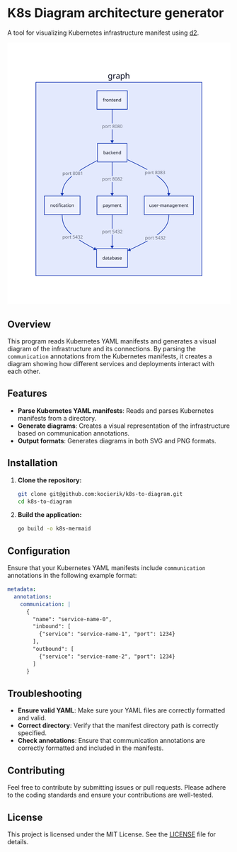 # K8s Diagram architecture generator

A tool for visualizing Kubernetes infrastructure manifest using [d2](https://github.com/terrastruct/d2).
<div align="center">
    
![diagram generated](https://raw.githubusercontent.com/kocierik/k8s-to-diagram/main/images/k8s_infrastructure.svg)

</div>

## Overview

This program reads Kubernetes YAML manifests and generates a visual diagram of the infrastructure and its connections. By parsing the `communication` annotations from the Kubernetes manifests, it creates a diagram showing how different services and deployments interact with each other.

## Features

- **Parse Kubernetes YAML manifests**: Reads and parses Kubernetes manifests from a directory.
- **Generate diagrams**: Creates a visual representation of the infrastructure based on communication annotations.
- **Output formats**: Generates diagrams in both SVG and PNG formats.

## Installation

1. **Clone the repository:**

    ```bash
    git clone git@github.com:kocierik/k8s-to-diagram.git
    cd k8s-to-diagram
    ```

2. **Build the application:**

    ```bash
    go build -o k8s-mermaid
    ```

## Configuration

Ensure that your Kubernetes YAML manifests include `communication` annotations in the following example format:

```yaml
metadata:
  annotations:
    communication: |
      {
        "name": "service-name-0",
        "inbound": [
          {"service": "service-name-1", "port": 1234}
        ],
        "outbound": [
          {"service": "service-name-2", "port": 1234}
        ]
      }
```
## Troubleshooting
- **Ensure valid YAML**: Make sure your YAML files are correctly formatted and valid.
- **Correct directory**: Verify that the manifest directory path is correctly specified.
- **Check annotations**: Ensure that communication annotations are correctly formatted and included in the manifests.

## Contributing

Feel free to contribute by submitting issues or pull requests. Please adhere to the coding standards and ensure your contributions are well-tested.


## License

This project is licensed under the MIT License. See the [LICENSE](https://github.com/kocierik/k8s-to-diagram/blob/main/LICENSE) file for details.
